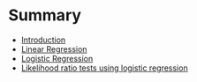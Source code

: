 # Summary

* [Introduction](README.md)
* [Linear Regression](chapter1.md)
* [Logistic Regression](chapter2.md)
* [Likelihood ratio tests using logistic regression](chapter3.md)

